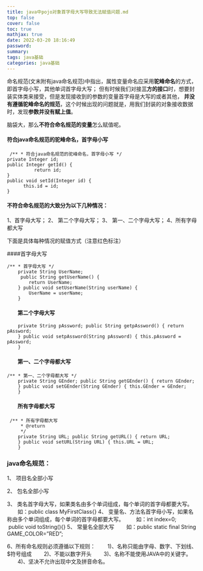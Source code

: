 ```yaml
---
title: java中pojo对象首字母大写导致无法赋值问题.md
top: false
cover: false
toc: true
mathjax: true
date: 2022-03-20 18:16:49
password:
summary:
tags: java基础
categories: java基础
---
```


命名规范(文末附有java命名规范)中指出，属性变量命名应采用**驼峰命名**的方式，即首字母小写，其他单词首字母大写；
但有时候我们对接**三方的接口**时，想要封装实体类来接受，但是发现接收到的参数的变量首字母是大写的或者其他，
**并没有遵循驼峰命名的规范**，这个时候出现的问题就是，用我们封装的对象接收数据时，发现**参数并没有赋上值**。

脑袋大，那么**不符合命名规范的变量**怎么赋值呢。

#### 符合java命名规范的驼峰命名，首字母小写

~~~
 /** * 符合java命名规范的驼峰命名，首字母小写 */
private Integer id; 
public Integer getId() { 
          return id;
} 
public void setId(Integer id) {
      this.id = id;
}
~~~


#### 不符合命名规范的大致分为以下几种情况：
1、首字母大写；
2、 第二个字母大写；
3、 第一、二个字母大写；
4、所有字母都大写

下面是具体每种情况的赋值方式（注意红色标注）

####首字母大写
~~~
/** * 首字母大写 */
    private String UserName; 
     public String getUserName() { 
        return UserName;
    } public void setUserName(String userName) {
        UserName = userName;
    }

~~~
#### 　　第二个字母大写


~~~
    private String pAssword; public String getpAssword() { return pAssword;
    } public void setpAssword(String pAssword) { this.pAssword = pAssword;
    }
~~~


#### 　　第一、二个字母都大写

~~~
/** * 第一、二个字母都大写 */
    private String GEnder; public String getGEnder() { return GEnder;
    } public void setGEnder(String GEnder) { this.GEnder = GEnder;
    }
~~~

#### 　　所有字母都大写
~~~
 /** * 所有字母都大写
     * @return
     */
    private String URL; public String getURL() { return URL;
    } public void setURL(String URL) { this.URL = URL;
    }
~~~


### **java命名规范：**

1、 项目名全部小写

2、 包名全部小写

3、 类名首字母大写，如果类名由多个单词组成，每个单词的首字母都要大写。
　　如：public class MyFirstClass{}
4、 变量名、方法名首字母小写，如果名称由多个单词组成，每个单词的首字母都要大写。
　　如：int index=0;
      　　 public void toString(){}
5、 常量名全部大写
　　如：public static final String GAME_COLOR=”RED”;

6、所有命名规则必须遵循以下规则：
　　1)、名称只能由字母、数字、下划线、$符号组成
　　2)、不能以数字开头
　　3)、名称不能使用JAVA中的关键字。
　　4)、坚决不允许出现中文及拼音命名。

